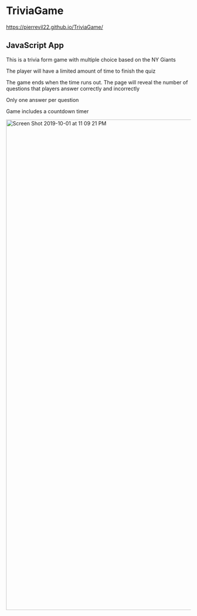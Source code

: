 # TriviaGame

https://pierrevil22.github.io/TriviaGame/

## JavaScript App

This is a trivia form game with multiple choice based on the NY Giants

The player will have a limited amount of time to finish the quiz

The game ends when the time runs out. The page will reveal the number of questions that players answer correctly and incorrectly

Only one answer per question

Game includes a countdown timer

<img width="1339" alt="Screen Shot 2019-10-01 at 11 09 21 PM" src="https://user-images.githubusercontent.com/46546551/66015465-a70c1d00-e4a0-11e9-86fa-488fc4aa915c.png">

